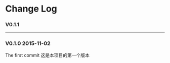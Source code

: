 Change Log
===============

### V0.1.1 


------------------------

### V0.1.0  2015-11-02

The first commit
这是本项目的第一个版本
